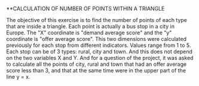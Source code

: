 **CALCULATION OF NUMBER OF POINTS WITHIN A TRIANGLE

The objective of this exercise is to find the number of points of each type that are inside a triangle.
Each point is actually a bus stop in a city in Europe. The "X" coordinate is "demand average score" and the 
"y" coordinate is "offer average score". This two dimensions were calculated previously for each stop from 
different indicators. Values range from 1 to 5. Each stop can be of 3 types: rural, city and town. And this
does not depend on the two variables X and Y. And for a question of the project, it was asked to calculate 
all the points of city, rural and town that had an offer average score less than 3, and that at the same time 
were in the upper part of the line y = x.
